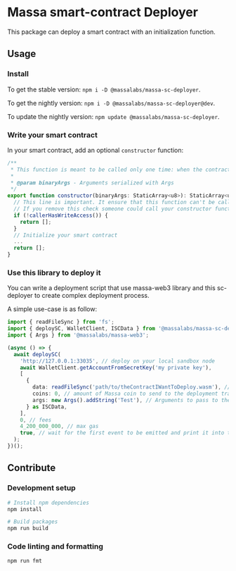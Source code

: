 # Massa smart-contract Deployer

This package can deploy a smart contract with an initialization function.

## Usage

### Install

To get the stable version: `npm i -D @massalabs/massa-sc-deployer`.

To get the nightly version: `npm i -D @massalabs/massa-sc-deployer@dev`.

To update the nightly version: `npm update @massalabs/massa-sc-deployer`.

### Write your smart contract

In your smart contract, add an optional `constructor` function:

```typescript
/**
 * This function is meant to be called only one time: when the contract is deployed.
 *
 * @param binaryArgs - Arguments serialized with Args
 */
export function constructor(binaryArgs: StaticArray<u8>): StaticArray<u8> {
  // This line is important. It ensure that this function can't be called in the future.
  // If you remove this check someone could call your constructor function and reset your SC.
  if (!callerHasWriteAccess()) {
    return [];
  }
  // Initialize your smart contract
  ...
  return [];
}
```

### Use this library to deploy it

You can write a deployment script that use massa-web3 library and this sc-deployer to create complex deployment process.

A simple use-case is as follow:

```typescript
import { readFileSync } from 'fs';
import { deploySC, WalletClient, ISCData } from '@massalabs/massa-sc-deployer';
import { Args } from '@massalabs/massa-web3';

(async () => {
  await deploySC(
    'http://127.0.0.1:33035', // deploy on your local sandbox node
    await WalletClient.getAccountFromSecretKey('my private key'), 
    [
      {
        data: readFileSync('path/to/theContractIWantToDeploy.wasm'), // path to the compiler contract to deploy
        coins: 0, // amount of Massa coin to send to the deployment transaction
        args: new Args().addString('Test'), // Arguments to pass to the constructor of the contract, use `NoArg` if any
      } as ISCData,
    ],
    0, // fees
    4_200_000_000, // max gas
    true, // wait for the first event to be emitted and print it into the console.
  );
})();
```

## Contribute

### Development setup

```bash
# Install npm dependencies
npm install

# Build packages
npm run build
```

### Code linting and formatting

```bash
npm run fmt
```
